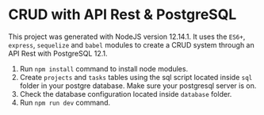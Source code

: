 # CRUD with API Rest & PostgreSQL

This project was generated with NodeJS version 12.14.1. It uses the `ES6+`, `express`, `sequelize` and `babel` modules to create a CRUD system through an API Rest with PostgreSQL 12.1.

1. Run `npm install` command to install node modules.
2. Create `projects` and `tasks` tables using the sql script located inside `sql` folder in your postgre database. Make sure your postgresql server is on.
3. Check the database configuration located inside `database` folder.
4. Run `npm run dev` command.